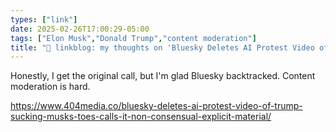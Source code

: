 ```yaml
---
types: ["link"]
date: 2025-02-26T17:00:29-05:00
tags: ["Elon Musk","Donald Trump","content moderation"]
title: "🔗 linkblog: my thoughts on 'Bluesky Deletes AI Protest Video of Trump Sucking Musk's Toes, Calls It 'Non-Consensual Explicit Material''"
---
```

Honestly, I get the original call, but I'm glad Bluesky backtracked. Content moderation is hard.

https://www.404media.co/bluesky-deletes-ai-protest-video-of-trump-sucking-musks-toes-calls-it-non-consensual-explicit-material/
